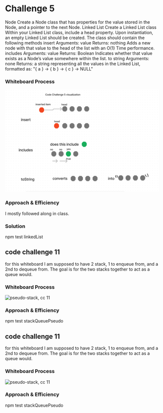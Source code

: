 # Challenge 5
Node
Create a Node class that has properties for the value stored in the Node, and a pointer to the next Node.
Linked List
Create a Linked List class
Within your Linked List class, include a head property.
Upon instantiation, an empty Linked List should be created.
The class should contain the following methods
insert
Arguments: value
Returns: nothing
Adds a new node with that value to the head of the list with an O(1) Time performance.
includes
Arguments: value
Returns: Boolean
Indicates whether that value exists as a Node’s value somewhere within the list.
to string
Arguments: none
Returns: a string representing all the values in the Linked List, formatted as:
"{ a } -> { b } -> { c } -> NULL"

### Whiteboard Process

![linked list img](../img/linked-list.png)

### Approach & Efficiency
<!-- What approach did you take? Why? What is the Big O space/time for this approach? -->
I mostly followed along in class.

### Solution
<!-- Show how to run your code, and examples of it in action -->
npm test linkedList

<!-- _______________________________________ -->

## code challenge 11

for this whiteboard I am supposed to have 2 stack, 1 to enqueue from, and a 2nd to dequeue from. The goal is for the two stacks together to act as a queue would.

### Whiteboard Process

![pseudo-stack, cc 11](./img/pseudo-stack.png)

### Approach & Efficiency
<!-- What approach did you take? Why? What is the Big O space/time for this approach? -->
npm test stackQueuePseudo

## code challenge 11

for this whiteboard I am supposed to have 2 stack, 1 to enqueue from, and a 2nd to dequeue from. The goal is for the two stacks together to act as a queue would.

### Whiteboard Process

![pseudo-stack, cc 11](./img/pseudo-stack.png)

### Approach & Efficiency
<!-- What approach did you take? Why? What is the Big O space/time for this approach? -->
npm test stackQueuePseudo